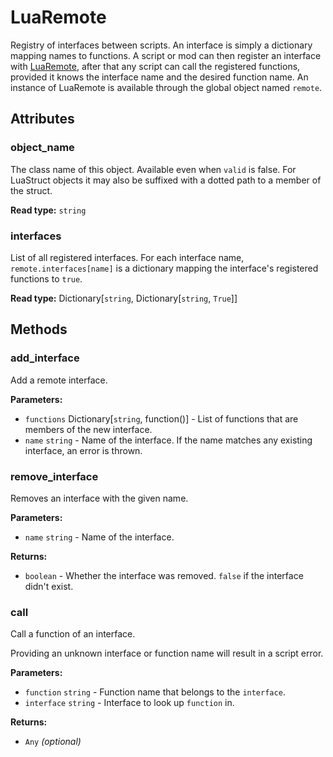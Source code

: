 # LuaRemote

Registry of interfaces between scripts. An interface is simply a dictionary mapping names to functions. A script or mod can then register an interface with [LuaRemote](runtime:LuaRemote), after that any script can call the registered functions, provided it knows the interface name and the desired function name. An instance of LuaRemote is available through the global object named `remote`.

## Attributes

### object_name

The class name of this object. Available even when `valid` is false. For LuaStruct objects it may also be suffixed with a dotted path to a member of the struct.

**Read type:** `string`

### interfaces

List of all registered interfaces. For each interface name, `remote.interfaces[name]` is a dictionary mapping the interface's registered functions to `true`.

**Read type:** Dictionary[`string`, Dictionary[`string`, `True`]]

## Methods

### add_interface

Add a remote interface.

**Parameters:**

- `functions` Dictionary[`string`, function()] - List of functions that are members of the new interface.
- `name` `string` - Name of the interface. If the name matches any existing interface, an error is thrown.

### remove_interface

Removes an interface with the given name.

**Parameters:**

- `name` `string` - Name of the interface.

**Returns:**

- `boolean` - Whether the interface was removed. `false` if the interface didn't exist.

### call

Call a function of an interface.

Providing an unknown interface or function name will result in a script error.

**Parameters:**

- `function` `string` - Function name that belongs to the `interface`.
- `interface` `string` - Interface to look up `function` in.

**Returns:**

- `Any` *(optional)*

